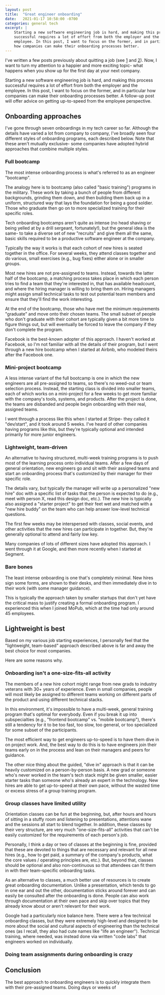 ```yaml
---
layout: post
title:  "Great engineer onboarding"
date:   2021-01-17 10:58:00 -0700
categories: general tech
excerpt: |
    Starting a new software engineering job is hard, and making this process
    successful requires a lot of effort from both the employer and the
    employee. In this post, I want to focus on the former, and in particular
    how companies can make their onboarding processes better.
---
```


I've written a few posts previously about quitting a job
(see [1](/blog/leaving-a-job) and [2](/blog/quitting-a-new-job)).
Now, I want to turn my attention to a happier and more exciting topic-
what happens when you show up for the first day at your next company.

Starting a new software engineering job is hard, and making this process
successful requires a lot of effort from both the employer and the
employee. In this post, I want to focus on the former, and in particular
how companies can make their onboarding processes better. A follow-up post
will offer advice on getting up-to-speed from the employee perspective.

## Onboarding approaches

I've gone through seven onboardings in my tech career so far. Although the details
have varied a lot from company to company, I've broadly seen four different
styles of onboarding programs, each described below. Note that these aren't
mutually exclusive- some companies have adopted hybrid approaches that combine
multiple styles.

### Full bootcamp

The most intense onboarding process is what's referred to as an engineer
"bootcamp".

The analogy here is to bootcamp (also called "basic training") programs in the
military. These work by taking a bunch of people from different backgrounds,
grinding them down, and then building them back up in a uniform, structured way
that lays the foundation for being a good soldier. Those who graduate then go on
to more specialized training for their specific roles.

Tech onboarding bootcamps aren't quite as intense (no head shaving or being
yelled at by a drill sergeant, fortunately!), but the general idea is the same-
to take a diverse set of new "recruits" and give them all the same, basic skills
required to be a productive software engineer at the company.

Typically the way it works is that each cohort of new hires is seated together
in the office. For several weeks, they attend classes together and do various,
small exercises (e.g., bug fixes) either alone or in smaller groups.

Most new hires are not pre-assigned to teams. Instead, towards the latter half
of the bootcamp, a matching process takes place in which each person tries to find a
team that they're interested in, that has available headcount, and where the hiring
manager is willing to bring them on. Hiring managers might assign small technical
tasks to test out potential team members and ensure that they'll find the work
interesting.

At the end of the bootcamp, those who have met the minimum requirements "graduate"
and move onto their chosen teams. The small subset of people who don't graduate
with their cohort are typically given a bit more time to figure things out, but will
eventually be forced to leave the company if they don't complete the program.

Facebook is the best-known adopter of this approach. I haven't worked
at Facebook, so I'm not familiar with all the details of their program,
but I went through a new hire bootcamp when I started at Airbnb, who modeled
theirs after the Facebook one.

### Mini-project bootcamp

A less intense variant of the full bootcamp is one in which the new engineers
are all pre-assigned to teams, so there's no weed-out or team selection process.
Instead, the starting class is divided into smaller teams, each of which works
on a mini-project for a few weeks to get more familiar with the company's tools,
systems, and products. After the project is done, the teams are disbanded and people
begin onboarding with their real, assigned teams.

I went through a process like this when I started at Stripe- they called it
"dev/start", and it took around 5 weeks. I've heard of other companies having
programs like this, but they're typically optional and intended primarily for
more junior engineers.

### Lightweight, team-driven

An alternative to having structured, multi-week training programs is to push
most of the learning process onto individual teams. After a few days of
general orientation, new engineers go and sit with their assigned teams and
start an onboarding process that's customized by their manager for their specific
role.

The details vary, but typically the manager will write up a personalized "new hire"
doc with a specific list of tasks that the person is expected to do (e.g., meet with person X, read this design doc, etc.). The new hire is typically also assigned a
"starter project" to get their feet wet and matched with a "new hire buddy" on the
team who can help answer low-level technical questions.

The first few weeks may be interspersed with classes, social events, and other
activities that the new hires can participate in together. But, they're generally
optional to attend and fairly low key.

Many companies of lots of different sizes have adopted this approach. I went
through it at Google, and then more recently when I started at Segment.

### Bare bones

The least intense onboarding is one that's completely minimal. New hires
sign some forms, are shown to their desks, and then immediately dive in to their
work (with some manager guidance).

This is typically the approach taken by smaller startups that don't yet
have the critical mass to justify creating a formal onboarding program.
I experienced this when I joined MoPub, which at the time had only
around 45 employees.

## Lightweight is best

Based on my various job starting experiences, I personally feel that
the "lightweight, team-based" approach described above is far and away the best
choice for most companies.

Here are some reasons why.

### Onboarding isn't a one-size-fits-all activity

The members of a new hire cohort might range from new grads to industry veterans with
30+ years of experience. Even in small companies, people will most likely be assigned
to different teams working on different parts of the product and using different
technical stacks.

In this environment, it's impossible to have a multi-week, general training program
that's optimal for everybody. Even if you break it up into subspecialties (e.g.,
"frontend bootcamp" vs. "mobile bootcamp"), there's still a tendency for it to be
too fast, too slow, too general, or too specialized for some subset of the
participants.

The most efficient way to get engineers up-to-speed is to have them dive in on
project work. And, the best way to do this is to have engineers join their teams
early on in the process and lean on their managers and peers for guidance.

The other nice thing about the guided, "dive in" approach is that it can be heavily
customized on a person-by-person basis. A new grad or someone who's never worked
in the team's tech stack might be given smaller, easier starter tasks than someone
who's already an expert in the technology. New hires are able to get up-to-speed
at their own pace, without the wasted time or excess stress of a group training
program.

### Group classes have limited utility

Orientation classes can be fun at the beginning, but, after hours and hours
of sitting in a stuffy room and listening to presentations, attentions
wane and the sessions all start to blend together. In addition, these classes
by their very structure, are very much "one-size-fits-all" activities that can't
be easily customized for the requirements of each person's job.

Personally, I think a day or two of classes at the beginning is fine, provided
that these are devoted to things that are necessary and relevant for
all new hires (e.g., how to get paid, a summary of the company's products,
what the core values / operating principles are, etc.). But, beyond that,
classes should be optional and also non-continuous so that attendees can
fit them in with their team-specific onboarding tasks.

As an alternative to classes, a much better use of resources is to create
great onboarding documentation. Unlike a presentation, which tends to go in
one ear and out the other, documentation sticks around forever and can easily
be consulted after the onboarding is done. People can also work through
documentation at their own pace and skip over topics that they already know
about or aren't relevant for their work.

Google had a particularly nice balance here. There were a few technical
onboarding classes, but they were extremely high-level and designed to be more
about the social and cultural aspects of engineering than the technical ones
(as I recall, they also had cute names like "life an engineer"). Technical
training, where needed, was instead done via written "code labs" that engineers
worked on individually.

### Doing team assignments during onboarding is crazy



## Conclusion

The best approach to onboarding engineers is to quickly integrate them with
their pre-assigned teams. Doing days or weeks of